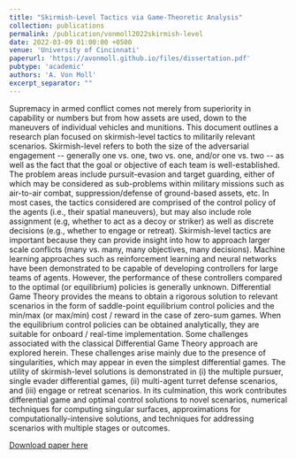 ```yaml
---
title: "Skirmish-Level Tactics via Game-Theoretic Analysis"
collection: publications
permalink: /publication/vonmoll2022skirmish-level
date: 2022-03-09 01:00:00 +0500
venue: 'University of Cincinnati'
paperurl: 'https://avonmoll.github.io/files/dissertation.pdf'
pubtype: 'academic'
authors: 'A. Von Moll'
excerpt_separator: ""
---
```

Supremacy in armed conflict comes not merely from superiority in capability or numbers but from how assets are used, down to the maneuvers of individual vehicles and munitions. This document outlines a research plan focused on skirmish-level tactics to militarily relevant scenarios. Skirmish-level refers to both the size of the adversarial engagement -- generally one vs. one, two vs. one, and/or one vs. two -- as well as the fact that the goal or objective of each team is well-established. The problem areas include pursuit-evasion and target guarding, either of which may be considered as sub-problems within military missions such as air-to-air combat, suppression/defense of ground-based assets, etc. In most cases, the tactics considered are comprised of the control policy of the agents (i.e., their spatial maneuvers), but may also include role assignment (e.g, whether to act as a decoy or striker) as well as discrete decisions (e.g., whether to engage or retreat). Skirmish-level tactics are important because they can provide insight into how to approach larger scale conflicts (many vs. many, many objectives, many decisions). Machine learning approaches such as reinforcement learning and neural networks have been demonstrated to be capable of developing controllers for large teams of agents. However, the performance of these controllers compared to the optimal (or equilibrium) policies is generally unknown. Differential Game Theory provides the means to obtain a rigorous solution to relevant scenarios in the form of saddle-point equilibrium control policies and the min/max (or max/min) cost / reward in the case of zero-sum games. When the equilibrium control policies can be obtained analytically, they are suitable for onboard / real-time implementation. Some challenges associated with the classical Differential Game Theory approach are explored herein. These challenges arise mainly due to the presence of singularities, which may appear in even the simplest differential games. The utility of skirmish-level solutions is demonstrated in (i) the multiple pursuer, single evader differential games, (ii) multi-agent turret defense scenarios, and (iii) engage or retreat scenarios. In its culmination, this work contributes differential game and optimal control solutions to novel scenarios, numerical techniques for computing singular surfaces, approximations for computationally-intensive solutions, and techniques for addressing scenarios with multiple stages or outcomes.

[Download paper here](https://avonmoll.github.io/files/dissertation.pdf)